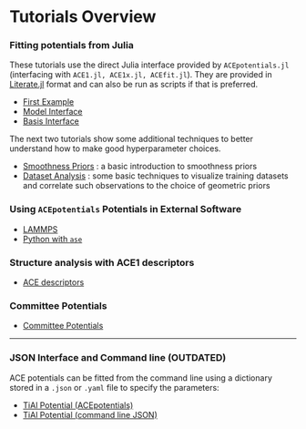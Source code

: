 
# Tutorials Overview 

### Fitting potentials from Julia 

These tutorials use the direct Julia interface provided by `ACEpotentials.jl` (interfacing with `ACE1.jl, ACE1x.jl, ACEfit.jl`). They are provided in [Literate.jl](https://github.com/fredrikekre/Literate.jl) format and can also be run as scripts if that is preferred. 

* [First Example](../literate_tutorials/first_example_model.md)
* [Model Interface](../literate_tutorials/TiAl_model.md)
* [Basis Interface](../literate_tutorials/TiAl_basis.md)

The next two tutorials show some additional techniques to better understand how to make good hyperparameter choices. 

* [Smoothness Priors](../literate_tutorials/smoothness_priors.md) : a basic introduction to smoothness priors 
* [Dataset Analysis](../literate_tutorials/dataset_analysis.md) : some basic techniques to visualize training datasets and correlate such observations to the choice of geometric priors


### Using `ACEpotentials` Potentials in External Software

* [LAMMPS](lammps.md)
* [Python with `ase`](python_ase.md)

### Structure analysis with ACE1 descriptors

* [ACE descriptors](../literate_tutorials/descriptor.md)

### Committee Potentials

* [Committee Potentials](../literate_tutorials/committee.md)

--- 
### JSON Interface and Command line (OUTDATED)

ACE potentials can be fitted from the command line using a dictionary stored in a `.json` or `.yaml` file to specify the parameters:

* [TiAl Potential (ACEpotentials)](../literate_tutorials/ACEpotentials_TiAl.md)
* [TiAl Potential (command line JSON)](../outdated/first_example_json.md)
